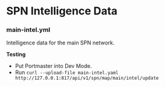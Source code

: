 # SPN Intelligence Data

### main-intel.yml

Intelligence data for the main SPN network.

__Testing__

- Put Portmaster into Dev Mode.
- Run `curl --upload-file main-intel.yaml http://127.0.0.1:817/api/v1/spn/map/main/intel/update`

